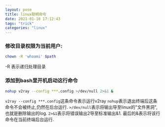 ```yaml
---
layout: pose
title: linux聪明命令
date: 2021-01-18 17:12:43
tags: "trick"
categories: "linux"
---
```


### 修改目录权限为当前用户:
```bash
chown -R 'whoami' $path 
```
-R 表示递归处理目录

### 添加到bash里开机启动这行命令
```bash
nohup v2ray --config ***.config >/dev/null 2>&1 &
```
`v2ray --config ***.config`这条命令表示运行v2ray
`nohup`表示退出终端后这条命令不会被终止,仍然在后台运行.
`>/dev/null`表示将输出导至linux的"文件黑洞",也就是删除输出的log.
`2>&1`表示将错误输出2导至标准输出&1.
最后的&表示将该行命令在当前终端后台运行.

